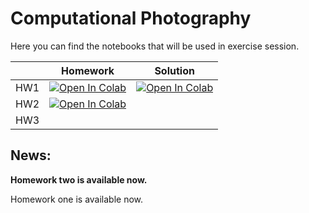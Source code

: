 # Computational Photography

Here you can find the notebooks that will be used in exercise session.

|     | Homework | Solution |
|-----|----------|----------|
| HW1 |     [![Open In Colab](https://colab.research.google.com/assets/colab-badge.svg)](https://colab.research.google.com/github/IVRL/CS413-ComputationalPhotography/blob/main/Homework%201%20Basics%20Image%20Formation/Basics_Image_Formation.ipynb)      |     [![Open In Colab](https://colab.research.google.com/assets/colab-badge.svg)](https://colab.research.google.com/github/IVRL/CS413-ComputationalPhotography/blob/main/Homework%201%20Basics%20Image%20Formation/Basics_Image_Formation_Solutions.ipynb)     |
| HW2 |      [![Open In Colab](https://colab.research.google.com/assets/colab-badge.svg)](https://colab.research.google.com/github/IVRL/CS413-ComputationalPhotography/blob/main/Homework%202%20Color%20Science/Color_Science.ipynb)     |          |
| HW3 |          |          |


## News: 
**Homework two is available now.**

Homework one is available now.


